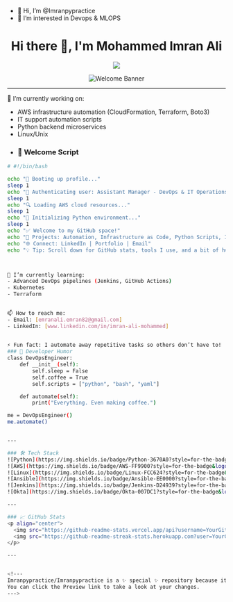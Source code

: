 - 👋 Hi, I’m @Imranpypractice
- 👀 I’m interested in Devops & MLOPS
<h1 align="center">Hi there 👋, I'm Mohammed Imran Ali </h1>

<p align="center">
  <img src="https://readme-typing-svg.herokuapp.com?font=Fira+Code&duration=3000&pause=1000&color=F75C7E&center=true&vCenter=true&width=600&lines=Assistant+Manager++DevOps+%26+IT+Operations;AWS+Cloud+Architect;ITIL+V3+Certified;Python+Certified%7C+Boto3+%7C+DevOps+Engineer" />
</p>

<p align="center">
  <img src="[https://programming-background-with-person-working-with-codes-computer.jpg](https://www.freepik.com/free-photo/programming-background-with-person-working-with-codes-computer_38669459.htm#fromView=keyword&page=1&position=2&uuid=6339567a-5fe5-4811-8e27-3b2ba45e88bb&query=Github+Cover)" alt="Welcome Banner" />
</p>

---

🔭 I’m currently working on:  
- AWS infrastructure automation (CloudFormation, Terraform, Boto3)
- IT support automation scripts
- Python backend microservices
- Linux/Unix
- ### 👋 Welcome Script
```bash
# #!/bin/bash

echo "🚀 Booting up profile..."
sleep 1
echo "🔐 Authenticating user: Assistant Manager - DevOps & IT Operations Service Delivery"
sleep 1
echo "🔍 Loading AWS cloud resources..."
sleep 1
echo "🐍 Initializing Python environment..."
sleep 1
echo "✅ Welcome to my GitHub space!"
echo "📂 Projects: Automation, Infrastructure as Code, Python Scripts, IT Support Tools"
echo "🌐 Connect: LinkedIn | Portfolio | Email"
echo "💡 Tip: Scroll down for GitHub stats, tools I use, and a bit of humor!"



🌱 I’m currently learning:
- Advanced DevOps pipelines (Jenkins, GitHub Actions)
- Kubernetes
- Terraform
  

📫 How to reach me:  
- Email: [emranali.emran82@gmail.com]  
- LinkedIn: [www.linkedin.com/in/imran-ali-mohammed]
  

⚡ Fun fact: I automate away repetitive tasks so others don’t have to!
### 🧠 Developer Humor
class DevOpsEngineer:
    def __init__(self):
        self.sleep = False
        self.coffee = True
        self.scripts = ["python", "bash", "yaml"]

    def automate(self):
        print("Everything. Even making coffee.")

me = DevOpsEngineer()
me.automate()


---

### 🛠️ Tech Stack
![Python](https://img.shields.io/badge/Python-3670A0?style=for-the-badge&logo=python&logoColor=white)
![AWS](https://img.shields.io/badge/AWS-FF9900?style=for-the-badge&logo=amazonaws&logoColor=white)
![Linux](https://img.shields.io/badge/Linux-FCC624?style=for-the-badge&logo=linux&logoColor=black)
![Ansible](https://img.shields.io/badge/Ansible-EE0000?style=for-the-badge&logo=ansible&logoColor=white)
![Jenkins](https://img.shields.io/badge/Jenkins-D24939?style=for-the-badge&logo=jenkins&logoColor=white)
![Okta](https://img.shields.io/badge/Okta-007DC1?style=for-the-badge&logo=okta&logoColor=white)

---

### 📈 GitHub Stats
<p align="center">
  <img src="https://github-readme-stats.vercel.app/api?username=YourGitHubUsername&show_icons=true&theme=radical" />
  <img src="https://github-readme-streak-stats.herokuapp.com?user=YourGitHubUsername&theme=radical" />
</p>

---


<!---
Imranpypractice/Imranpypractice is a ✨ special ✨ repository because its `README.md` (this file) appears on your GitHub profile.
You can click the Preview link to take a look at your changes.
--->

